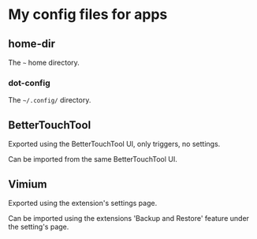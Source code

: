 # My config files for apps

## home-dir

The `~` home directory.

### dot-config

The `~/.config/` directory.

## BetterTouchTool

Exported using the BetterTouchTool UI, only triggers, no settings.

Can be imported from the same BetterTouchTool UI.

## Vimium

Exported using the extension's settings page.

Can be imported using the extensions 'Backup and Restore' feature under the setting's page.
